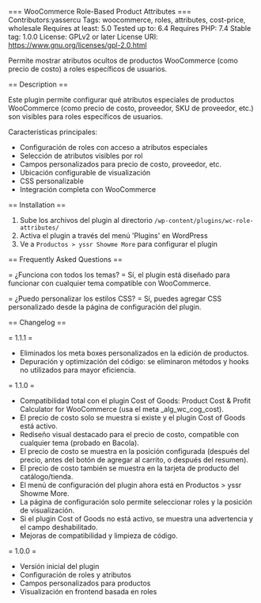 === WooCommerce Role-Based Product Attributes ===
Contributors:yassercu
Tags: woocommerce, roles, attributes, cost-price, wholesale
Requires at least: 5.0
Tested up to: 6.4
Requires PHP: 7.4
Stable tag: 1.0.0
License: GPLv2 or later
License URI: https://www.gnu.org/licenses/gpl-2.0.html

Permite mostrar atributos ocultos de productos WooCommerce (como precio de costo) a roles específicos de usuarios.

== Description ==

Este plugin permite configurar qué atributos especiales de productos WooCommerce (como precio de costo, proveedor, SKU de proveedor, etc.) son visibles para roles específicos de usuarios.

Características principales:
* Configuración de roles con acceso a atributos especiales
* Selección de atributos visibles por rol
* Campos personalizados para precio de costo, proveedor, etc.
* Ubicación configurable de visualización
* CSS personalizable
* Integración completa con WooCommerce

== Installation ==

1. Sube los archivos del plugin al directorio `/wp-content/plugins/wc-role-attributes/`
2. Activa el plugin a través del menú 'Plugins' en WordPress
3. Ve a `Productos > yssr Showme More` para configurar el plugin

== Frequently Asked Questions ==

= ¿Funciona con todos los temas? =
Sí, el plugin está diseñado para funcionar con cualquier tema compatible con WooCommerce.

= ¿Puedo personalizar los estilos CSS? =
Sí, puedes agregar CSS personalizado desde la página de configuración del plugin.

== Changelog ==

= 1.1.1 =
* Eliminados los meta boxes personalizados en la edición de productos.
* Depuración y optimización del código: se eliminaron métodos y hooks no utilizados para mayor eficiencia.

= 1.1.0 =
* Compatibilidad total con el plugin Cost of Goods: Product Cost & Profit Calculator for WooCommerce (usa el meta _alg_wc_cog_cost).
* El precio de costo solo se muestra si existe y el plugin Cost of Goods está activo.
* Rediseño visual destacado para el precio de costo, compatible con cualquier tema (probado en Bacola).
* El precio de costo se muestra en la posición configurada (después del precio, antes del botón de agregar al carrito, o después del resumen).
* El precio de costo también se muestra en la tarjeta de producto del catálogo/tienda.
* El menú de configuración del plugin ahora está en Productos > yssr Showme More.
* La página de configuración solo permite seleccionar roles y la posición de visualización.
* Si el plugin Cost of Goods no está activo, se muestra una advertencia y el campo deshabilitado.
* Mejoras de compatibilidad y limpieza de código.

= 1.0.0 =
* Versión inicial del plugin
* Configuración de roles y atributos
* Campos personalizados para productos
* Visualización en frontend basada en roles

